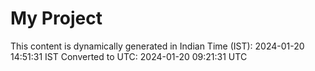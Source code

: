 # My Project

This content is dynamically generated in Indian Time (IST): 2024-01-20 14:51:31 IST
Converted to UTC: 2024-01-20 09:21:31 UTC
